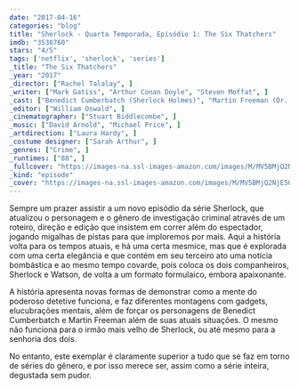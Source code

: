 ```yaml
---
date: "2017-04-16"
categories: "blog"
title: "Sherlock - Quarta Temporada, Episódio 1: The Six Thatchers"
imdb: "3538760"
stars: "4/5"
tags: ['netflix', 'sherlock', 'series']
_title: "The Six Thatchers"
_year: "2017"
_director: ["Rachel Talalay", ]
_writer: ["Mark Gatiss", "Arthur Conan Doyle", "Steven Moffat", ]
_cast: ["Benedict Cumberbatch (Sherlock Holmes)", "Martin Freeman (Dr. John Watson)", "Una Stubbs (Mrs. Hudson)", "Rupert Graves (DI Lestrade)", "Mark Gatiss (Mycroft Holmes)", "Louise Brealey (Molly Hooper)", "Amanda Abbington (Mary Watson)", "Lindsay Duncan (Lady Smallwood)", "Simon Kunz (Sir Edwin)", ]
_editor: ["William Oswald", ]
_cinematographer: ["Stuart Biddlecombe", ]
_music: ["David Arnold", "Michael Price", ]
_artdirection: ["Laura Hardy", ]
_costume designer: ["Sarah Arthur", ]
_genres: ["Crime", ]
_runtimes: ["88", ]
_fullcover: "https://images-na.ssl-images-amazon.com/images/M/MV5BMjQ2NjE5ODM4MV5BMl5BanBnXkFtZTgwMjIwNTI5MDI@.jpg"
_kind: "episode"
_cover: "https://images-na.ssl-images-amazon.com/images/M/MV5BMjQ2NjE5ODM4MV5BMl5BanBnXkFtZTgwMjIwNTI5MDI@._V1._SX100_SY47_.jpg"
---
```

Sempre um prazer assistir a um novo episódio da série Sherlock, que atualizou o personagem e o gênero de investigação criminal através de um roteiro, direção e edição que insistem em correr além do espectador, jogando migalhas de pistas para que imploremos por mais. Aqui a história volta para os tempos atuais, e há uma certa mesmice, mas que é explorada com uma certa elegância e que contém em seu terceiro ato uma notícia bombástica e ao mesmo tempo covarde, pois coloca os dois companheiros, Sherlock e Watson, de volta a um formato formulaico, embora apaixonante.

A história apresenta novas formas de demonstrar como a mente do poderoso detetive funciona, e faz diferentes montagens com gadgets, elucubrações mentais, além de forçar os personagens de Benedict Cumberbatch e Martin Freeman além de suas atuais situações. O mesmo não funciona para o irmão mais velho de Sherlock, ou até mesmo para a senhoria dos dois.

No entanto, este exemplar é claramente superior a tudo que se faz em torno de séries do gênero, e por isso merece ser, assim como a série inteira, degustada sem pudor.
